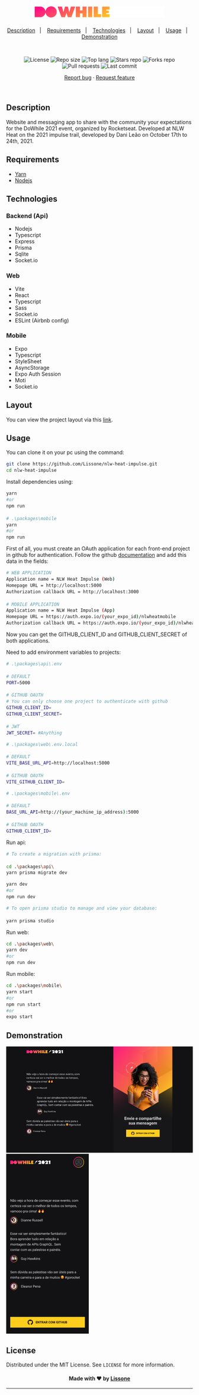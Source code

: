 <h1 align="center">
  <img alt="DoWhile 2021" src="./packages/web/src/assets/logo.svg" width="350px">
</h1>

<p align="center">
  <a href="#description">Description</a>&nbsp;&nbsp;&nbsp;|&nbsp;&nbsp;&nbsp;
  <a href="#requirements">Requirements</a>&nbsp;&nbsp;&nbsp;|&nbsp;&nbsp;&nbsp;
  <a href="#technologies">Technologies</a>&nbsp;&nbsp;&nbsp;|&nbsp;&nbsp;&nbsp;
  <a href="#layout">Layout</a>&nbsp;&nbsp;&nbsp;|&nbsp;&nbsp;&nbsp;
  <a href="#usage">Usage</a>&nbsp;&nbsp;&nbsp;|&nbsp;&nbsp;&nbsp;
  <a href="#demonstration">Demonstration</a>
</p>
<br />
<p align="center">
  <img src="https://img.shields.io/static/v1?label=license&message=MIT" alt="License">
  <img src="https://img.shields.io/github/repo-size/Lissone/nlw-heat-impulse" alt="Repo size" />
  <img src="https://img.shields.io/github/languages/top/Lissone/nlw-heat-impulse" alt="Top lang" />
  <img src="https://img.shields.io/github/stars/Lissone/nlw-heat-impulse" alt="Stars repo" />
  <img src="https://img.shields.io/github/forks/Lissone/nlw-heat-impulse" alt="Forks repo" />
  <img src="https://img.shields.io/github/issues-pr/Lissone/nlw-heat-impulse" alt="Pull requests" >
  <img src="https://img.shields.io/github/last-commit/Lissone/nlw-heat-impulse" alt="Last commit" />
</p>

<p align="center">
  <a href="https://github.com/Lissone/nlw-heat-impulse/issues">Report bug</a>
  ·
  <a href="https://github.com/Lissone/nlw-heat-impulse/issues">Request feature</a>
</p>

<br />

## Description

Website and messaging app to share with the community your expectations for the DoWhile 2021 event, organized by Rocketseat. Developed at NLW Heat on the 2021 impulse trail, developed by Dani Leão on October 17th to 24th, 2021.

## Requirements

* [Yarn](https://yarnpkg.com/)
* [Nodejs](https://nodejs.org/en/)

## Technologies

### Backend (Api)
* Nodejs
* Typescript
* Express
* Prisma
* Sqlite
* Socket.io

### Web
* Vite
* React
* Typescript
* Sass
* Socket.io
* ESLint (Airbnb config)

### Mobile
* Expo
* Typescript
* StyleSheet
* AsyncStorage
* Expo Auth Session
* Moti
* Socket.io

## Layout

You can view the project layout via this <a href="https://www.figma.com/file/7HXNlFooVG8OvwJCIAEsRb/%5BNLW-Heat---Mission%3A-Impulse%5D-DoWhile2021?node-id=2%3A3" target="_blank">link</a>.

## Usage

You can clone it on your pc using the command:
```bash
git clone https://github.com/Lissone/nlw-heat-impulse.git
cd nlw-heat-impulse
```

Install dependencies using:
```bash
yarn
#or
npm run

# .\packages\mobile
yarn
#or
npm run
```

First of all, you must create an OAuth application for each front-end project in github for authentication. Follow the github <a href="https://docs.github.com/en/developers/apps/building-oauth-apps/creating-an-oauth-app" target="_blank">documentation</a> and add this data in the fields:

```bash
# WEB APPLICATION
Application name = NLW Heat Impulse (Web)
Homepage URL = http://localhost:5000
Authorization callback URL = http://localhost:3000

# MOBILE APPLICATION
Application name = NLW Heat Impulse (App)
Homepage URL = https://auth.expo.io/(your_expo_id)/nlwheatmobile
Authorization callback URL = https://auth.expo.io/(your_expo_id)/nlwheatmobile
```

Now you can get the GITHUB_CLIENT_ID and GITHUB_CLIENT_SECRET of both applications.

Need to add environment variables to projects:

```bash
# .\packages\api\.env

# DEFAULT
PORT=5000

# GITHUB OAUTH
# You can only choose one project to authenticate with github
GITHUB_CLIENT_ID=
GITHUB_CLIENT_SECRET=

# JWT
JWT_SECRET= #Anything
```

```bash
# .\packages\web\.env.local

# DEFAULT
VITE_BASE_URL_API=http://localhost:5000

# GITHUB OAUTH
VITE_GITHUB_CLIENT_ID=
```

```bash
# .\packages\mobile\.env

# DEFAULT
BASE_URL_API=http://(your_machine_ip_address):5000

# GITHUB OAUTH
GITHUB_CLIENT_ID=
```

Run api:

```bash
# To create a migration with prisma:

cd .\packages\api\
yarn prisma migrate dev
```

```bash
yarn dev
#or
npm run dev
```

```bash
# To open prisma studio to manage and view your database:

yarn prisma studio
```

Run web:
```bash
cd .\packages\web\
yarn dev
#or
npm run dev
```

Run mobile:
```bash
cd .\packages\mobile\
yarn start
#or
npm run start
#or
expo start
```

## Demonstration

<img src="./.github/web-home-demo.png" alt="Home web" />
<img src="./.github/mobile-home-demo.png" alt="Mobile web" />

## License

Distributed under the MIT License. See `LICENSE` for more information.

<h4 align="center">
  Made with ❤️ by <a href="https://github.com/Lissone" target="_blank">Lissone</a>
</h4>

<hr />
